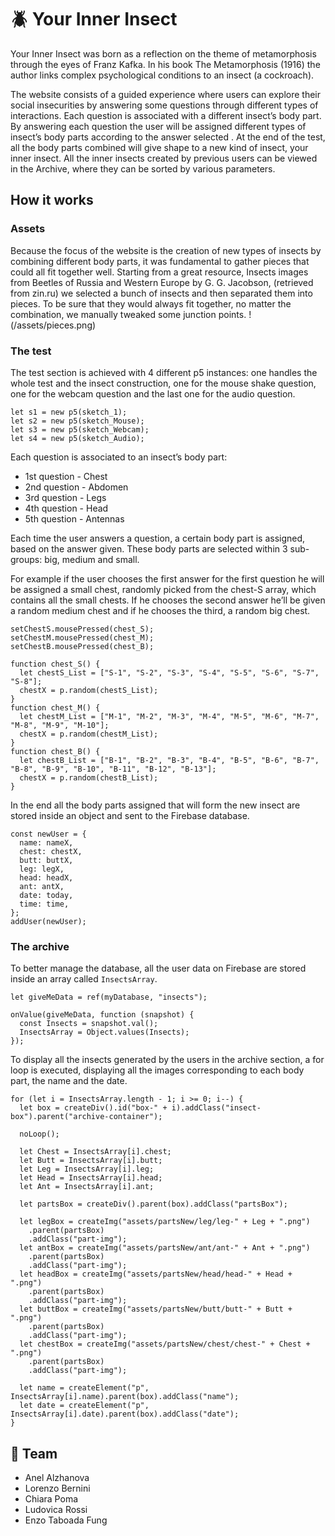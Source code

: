 # :beetle: Your Inner Insect
Your Inner Insect was born as a reflection on the theme of metamorphosis through the eyes of Franz Kafka. In his book The Metamorphosis (1916) the author links complex psychological conditions to an insect (a cockroach). 

The website consists of a guided experience where users can explore their social insecurities by answering some questions through different types of interactions. Each question is associated with a different insect’s body part. 
By answering each question the user will be assigned different types of insect’s body parts according to the answer selected . At the end of the test, all the body parts combined will give shape to a new kind of insect, your inner insect.
All the inner insects created by previous users can be viewed in the Archive, where they can be sorted by various parameters. 

## How it works
### Assets
Because the focus of the website is the creation of new types of insects by combining different body parts, it was fundamental to gather pieces that could all fit together well. Starting from a great resource, Insects images from Beetles of Russia and Western Europe by G. G. Jacobson, (retrieved from zin.ru) we selected a bunch of insects and then separated them into pieces. To be sure that they would always fit together, no matter the combination, we manually tweaked some junction points. 
!(/assets/pieces.png) 
### The test
The test section is achieved with 4 different p5 instances: one handles the whole test and the insect construction, one for the mouse shake question, one for the webcam question and the last one for the audio question. 

```
let s1 = new p5(sketch_1);
let s2 = new p5(sketch_Mouse);
let s3 = new p5(sketch_Webcam);
let s4 = new p5(sketch_Audio);
```

Each question is associated to an insect’s body part:
- 1st question - Chest
- 2nd question - Abdomen
- 3rd question - Legs
- 4th question - Head
- 5th question - Antennas

Each time the user answers a question, a certain body part is assigned, based on the answer given. These body parts are selected within 3 sub-groups: big, medium and small.

For example if the user chooses the first answer for the first question he will be assigned a small chest, randomly picked from the chest-S array, which contains all the small chests. If he chooses the second answer he’ll be given a random medium chest and if he chooses the third, a random big chest. 
```
setChestS.mousePressed(chest_S);
setChestM.mousePressed(chest_M);
setChestB.mousePressed(chest_B);

function chest_S() {
  let chestS_List = ["S-1", "S-2", "S-3", "S-4", "S-5", "S-6", "S-7", "S-8"];
  chestX = p.random(chestS_List); 
}
function chest_M() {
  let chestM_List = ["M-1", "M-2", "M-3", "M-4", "M-5", "M-6", "M-7", "M-8", "M-9", "M-10"];
  chestX = p.random(chestM_List);
}
function chest_B() {
  let chestB_List = ["B-1", "B-2", "B-3", "B-4", "B-5", "B-6", "B-7", "B-8", "B-9", "B-10", "B-11", "B-12", "B-13"];
  chestX = p.random(chestB_List);
}
```
In the end all the body parts assigned that will form the new insect are stored inside an object and sent to the Firebase database.
```
const newUser = {
  name: nameX,
  chest: chestX,
  butt: buttX,
  leg: legX,
  head: headX,
  ant: antX,
  date: today,
  time: time,
};
addUser(newUser);
```
### The archive
To better manage the database, all the user data on Firebase are stored inside an array called `InsectsArray`.
```
let giveMeData = ref(myDatabase, "insects");

onValue(giveMeData, function (snapshot) {
  const Insects = snapshot.val();
  InsectsArray = Object.values(Insects);
});
```
To display all the insects generated by the users in the archive section, a for loop is executed, displaying all the images corresponding to each body part, the name and the date.
```
for (let i = InsectsArray.length - 1; i >= 0; i--) {
  let box = createDiv().id("box-" + i).addClass("insect-box").parent("archive-container");

  noLoop();

  let Chest = InsectsArray[i].chest;
  let Butt = InsectsArray[i].butt;
  let Leg = InsectsArray[i].leg;
  let Head = InsectsArray[i].head;
  let Ant = InsectsArray[i].ant;

  let partsBox = createDiv().parent(box).addClass("partsBox");

  let legBox = createImg("assets/partsNew/leg/leg-" + Leg + ".png")
    .parent(partsBox)
    .addClass("part-img");
  let antBox = createImg("assets/partsNew/ant/ant-" + Ant + ".png")
    .parent(partsBox)
    .addClass("part-img");
  let headBox = createImg("assets/partsNew/head/head-" + Head + ".png")
    .parent(partsBox)
    .addClass("part-img");
  let buttBox = createImg("assets/partsNew/butt/butt-" + Butt + ".png")
    .parent(partsBox)
    .addClass("part-img");
  let chestBox = createImg("assets/partsNew/chest/chest-" + Chest + ".png")
    .parent(partsBox)
    .addClass("part-img");

  let name = createElement("p", InsectsArray[i].name).parent(box).addClass("name");
  let date = createElement("p", InsectsArray[i].date).parent(box).addClass("date");
}
```

## :busts_in_silhouette: Team
- Anel Alzhanova
- Lorenzo Bernini
- Chiara Poma
- Ludovica Rossi
- Enzo Taboada Fung
